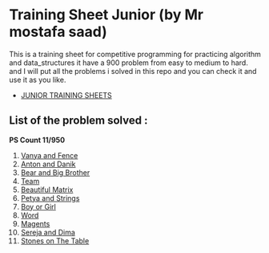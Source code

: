 # Training Sheet Junior (by Mr mostafa saad)

This is a training sheet for competitive programming for practicing algorithm and data_structures it have a 900 problem from easy to medium to hard. and I will put all the problems i solved in this repo and you can check it and use it as you like.


- [JUNIOR TRAINING SHEETS](https://docs.google.com/spreadsheets/d/1Gpj-I6Y0QWh-R_xbliqBDhe_2hce47FKZQ-YrgtbSm8/edit?gid=1160016643#gid=1160016643)


## List of the problem solved :
**PS Count 11/950**

1. [Vanya and Fence ](https://codeforces.com/contest/677/problem/A)
2. [Anton and Danik](http://codeforces.com/contest/734/problem/A)
3. [Bear and Big Brother](http://codeforces.com/contest/791/problem/A)
4. [Team](http://codeforces.com/contest/231/problem/A)
5. [Beautiful Matrix](https://codeforces.com/contest/263/problem/A)
6. [Petya and Strings](https://codeforces.com/contest/112/problem/A)
7. [Boy or Girl](https://codeforces.com/contest/236/problem/A)
8. [Word](https://codeforces.com/contest/59/problem/A)
9. [Magents](https://codeforces.com/contest/344/problem/A)
10. [Sereja and Dima](https://codeforces.com/contest/381/problem/A)
11. [Stones on The Table](https://codeforces.com/contest/266/problem/A)







